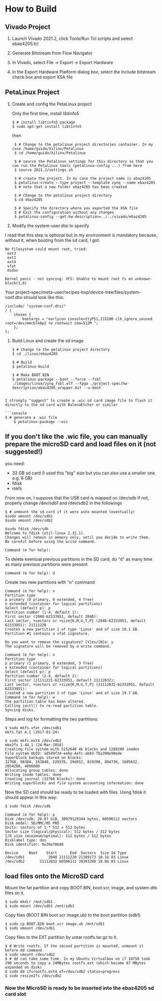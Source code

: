 # How to Build 

## Vivado Project

1. Launch Vivado 2021.2, click Tools/Run Tcl scripts and select ebaz4205.tcl

1. Generate Bitstream from Flow Navigator

1. In Vivado, select File -> Export -> Export Hardware

1. In the Export Hardware Platform dialog box, select the Include bitstream check box and export XSA file


## PetaLinux Project

1. Create and config the PetaLinux project

    Only the first time, install libtinfo5
    
    ```console
    $ # install libtinfo5 package
    $ sudo apt-get install libtinfo5
   ```
   then
   
   ```console
    $ # Change to the petalinux project directories container. In my case /home/guido/Xilinx/Petalinux
    $ cd /home/guido/Xilinx/Petalinux
    
    $ # source the Petalinux settings for this directory so that you can run the Petalinux tools (petalinux-config ...) from here
    $ source 2021.2/settings.sh
    
    $ # create the project. In my case the project name is ebaz4205 
    $ petalinux-create --type project --template zynq --name ebaz4205 
    $ # note that a new folder ebaz4205 has been created
    
    $ # Change to the petalinux project directory
    $ cd ebaz4205
    
    $ # Specify the directory where you exported the XSA file
    $ # Exit the configuration without any changes
    $ petalinux-config --get-hw-description=../../vivado/ebaz4205
    ```

1. Modify the system-user.dtsi to specify 

I read that this step is optional but in my environment is mandatory because, without it, when booting from the sd card, I got:

```
No filesystem could mount root, tried:
 ext3
 ext2
 ext4
 vfat
 msdos

Kernel panic - not syncing: VFS: Unable to mount root fs on unknown-block(1,0)
```

Your project-spec/meta-user/recipes-bsp/device-tree/files/system-conf.dtsi should look like this:

```
/include/ "system-conf.dtsi"
/ {
    chosen {
        bootargs = "earlycon console=ttyPS1,115200 clk_ignore_unused root=/dev/mmcblk0p2 rw rootwait cma=512M ";
    };
};
  ```

1. Build Linux and create the sd image

    ```console
    $ # Change to the petalinux project directory
    $ cd ./linux/ebaz4205
    
    $ # Build
    $ petalinux-build
    
    $ # Make BOOT.BIN
    $ petalinux-package --boot --force --fsbl ./images/linux/zynq_fsbl.elf --fpga ./project-spec/hw-description/ebaz4205_wrapper.bit --u-boot
```

I strongly "suggest" to create a .wic sd card image file to flash it directly to the sd card with BalenaEtcher or similar

```console
$ # generate a .wic file 
    $ petalinux-package --wic
```

## If you don't like the .wic file, you can manually prepare the microSD card and load files on it (not suggested!)


you need:
- 32 GB sd card (I used this "big" size but you can also use a smaller one. e.g. 8 GB)
- fdisk
- mkfs

From now on, I suppose that the USB card is mapped on /dev/sdb 
If not, properly change /dev/sdb1 and /dev/sdb2 in the followings 

```console
$ # unmount the sd card if it were auto mounted (eventually) 
$sudo umount /dev/sdb1
$sudo umount /dev/sdb2

$sudo fdisk /dev/sdb
Welcome to fdisk (util-linux 2.31.1).
Changes will remain in memory only, until you decide to write them.
Be careful before using the write command.

Command (m for help):
```

To delete eventual previous partitions in the SD card, do "d" as many time as many previous partitions were present

```console
Command (m for help): d
```

Create two new partitions with "n" command

```console
Command (m for help): n
Partition type
p primary (0 primary, 0 extended, 4 free)
e extended (container for logical partitions)
Select (default p): p
Partition number (1-4, default 1):
First sector (2048-62333951, default 2048):
Last sector, +sectors or +size{K,M,G,T,P} (2048-62333951, default 62333951): 21111220
Creates a new partition 1 of type 'Linux' and of size 10.1 GB. Partition #1 contains a vfat signature.

Do you want to remove the signature? [Y]es/[N]o: y
The signature will be removed by a write command.

Command (m for help): n
Partition type
p primary (1 primary, 0 extended, 3 free)
e extended (container for logical partitions)
Select (default p): p
Partition number (2-4, default 2):
First sector (21111221-62333951, default 21112832):
Last sector, +sectors or +size{K,M,G,T,P} (21112832-62333951, default 62333951):
Created a new partition 2 of type 'Linux' and of size 19.7 GB.
Command (m for help): w
The partition table has been altered.
Calling ioctl() to re-read partition table.
Syncing disks.
```

Steps and log for formatting the two partitions:

```console
$ sudo mkfs.vfat /dev/sdb1
mkfs.fat 4.1 (2017-01-24)
```

```console
$ sudo mkfs.ext4 /dev/sdb2
mke2fs 1.44.1 (24-Mar-2018)
Creating file system with 5152640 4k blocks and 1289280 inodes
File system UUID: ad549f34-ee6e-4efc-ab03-fba390e98ede
Superblock backups stored on blocks:
32768, 98304, 163840, 229376, 294912, 819200, 884736, 1605632, 2654208, 4096000
Allocating group tables: done
Writing inode tables: done
Creating journal (32768 blocks): done
Writing superblocks and file system accounting information: done
```

Now the SD card should be ready to be loaded with files. Using fdisk it should appear in this way:

```console
$ sudo fdisk /dev/sdb

Command (m for help): p
Disk /dev/sdb: 28.87 GiB, 30979129344 bytes, 60506112 sectors
Disk model: SD/MMC/MS PRO   
Units: sectors of 1 * 512 = 512 bytes
Sector size (logical/physical): 512 bytes / 512 bytes
I/O size (minimum/optimal): 512 bytes / 512 bytes
Disklabel type: dos
Disk identifier: 0x26e786d8

Device     Boot    Start      End  Sectors  Size Id Type
/dev/sdb1           2048 21111220 21109173 10.1G 83 Linux
/dev/sdb2       21112832 60506111 39393280 18.8G 83 Linux
```

## load files onto the MicroSD card

Mount the fat partition and copy BOOT.BIN, boot.scr, Image, and system.dtb files on it.

```console
$ sudo mkdir /mnt/sdb1 
$ sudo mount /dev/sdb1 /mnt/sdb1
```

Copy files (BOOT.BIN boot.scr image.ub) to the boot partition (sdb1)

```console
$ sudo cp BOOT.BIN boot.scr image.ub /mnt/sdb1
$ sudo umount /dev/sdb1
```

Copy files to the EXT partition by untar rootfs.tar.gz to it.

```console
$ # Write rootfs. If the second partition is mounted, unmount it before dd command
$ sudo umount /dev/sdb2
$ # dd can take some time. In my Ubuntu Virtualbox on i7 10750 took 290 seconds to copy a 24MBytes rootfs.ext (which became 67 MBytes expanded on disk) 
$ sudo dd if=rootfs.ext4 of=/dev/sdb2 status=progress
$ sudo resize2fs /dev/sdb2
```

### Now the MicroSD is ready to be inserted into the ebaz4205 sd card slot

